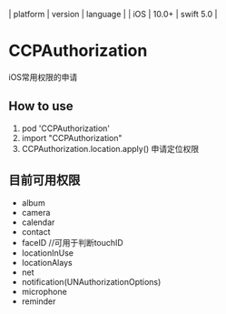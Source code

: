 
|  platform | version | language |
|    iOS      |   10.0+  | swift 5.0  |

# CCPAuthorization
iOS常用权限的申请
## How to use
1. pod 'CCPAuthorization'
2. import "CCPAuthorization"
3. CCPAuthorization.location.apply() 申请定位权限
## 目前可用权限
* album
* camera
* calendar
* contact
* faceID //可用于判断touchID
* locationInUse
* locationAlays
* net
* notification(UNAuthorizationOptions)
* microphone
* reminder

